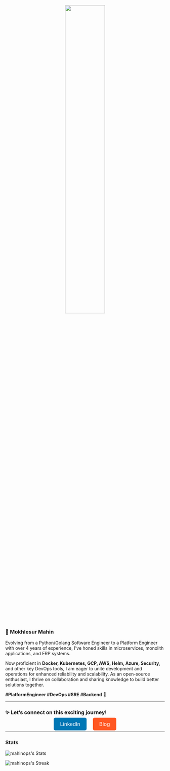 <div id="header" align="center">
  <img src="https://media.giphy.com/media/Dh5q0sShxgp13DwrvG/giphy.gif?cid=790b7611vj69630gewtrwg2utmnk2usq3rupxx5oya6kzzyr&ep=v1_gifs_search&rid=giphy.gif&ct=g" width=50%"/>
</div>

### 👤 Mokhlesur Mahin

Evolving from a Python/Golang Software Engineer to a Platform Engineer with over 4 years of experience, I've honed skills in microservices, monolith applications, and ERP systems. 

Now proficient in **Docker, Kubernetes, GCP, AWS, Helm, Azure, Security**, and other key DevOps tools, I am eager to unite development and operations for enhanced reliability and scalability. As an open-source enthusiast, I thrive on collaboration and sharing knowledge to build better solutions together.

**#PlatformEngineer #DevOps #SRE #Backend** 🚀

---

### ✨ Let’s connect on this exciting journey!

<div align="center" style="display: flex; justify-content: center; gap: 20px;">
  <a href="https://www.linkedin.com/in/mokhlesur-mahin/" target="_blank" style="text-decoration: none;">
    <span style="background-color: #0077B5; color: white; padding: 10px 20px; border-radius: 5px; font-size: 16px;">LinkedIn</span>
  </a>

  <a href="https://mahinops.github.io/" target="_blank" style="text-decoration: none;">
    <span style="background-color: #ff5722; color: white; padding: 10px 20px; border-radius: 5px; font-size: 16px;">Blog</span>
  </a>
</div>

---

### Stats
![mahinops's Stats](https://github-readme-stats.vercel.app/api?username=mahinops&theme=darcula&show_icons=true&hide_border=true&count_private=true)

![mahinops's Streak](https://github-readme-streak-stats.herokuapp.com/?user=mahinops&theme=darcula&hide_border=true)
